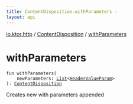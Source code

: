 ```yaml
---
title: ContentDisposition.withParameters - 
layout: api
---
```


<div class='api-docs-breadcrumbs'><a href="../index.html">io.ktor.http</a> / <a href="index.html">ContentDisposition</a> / <a href="./with-parameters.html">withParameters</a></div>

# withParameters

<div class="signature"><code><span class="keyword">fun </span><span class="identifier">withParameters</span><span class="symbol">(</span><br/>&nbsp;&nbsp;&nbsp;&nbsp;<span class="parameterName" id="io.ktor.http.ContentDisposition$withParameters(kotlin.collections.List((io.ktor.http.HeaderValueParam)))/newParameters">newParameters</span><span class="symbol">:</span>&nbsp;<a href="https://kotlinlang.org/api/latest/jvm/stdlib/kotlin.collections/-list/index.html"><span class="identifier">List</span></a><span class="symbol">&lt;</span><a href="../-header-value-param/index.html"><span class="identifier">HeaderValueParam</span></a><span class="symbol">&gt;</span><br/><span class="symbol">)</span><span class="symbol">: </span><a href="index.html"><span class="identifier">ContentDisposition</span></a></code></div>

Creates new with parameters appended

